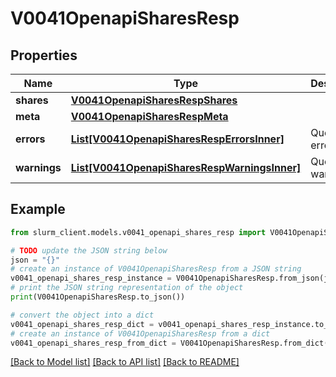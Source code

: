 # V0041OpenapiSharesResp


## Properties

Name | Type | Description | Notes
------------ | ------------- | ------------- | -------------
**shares** | [**V0041OpenapiSharesRespShares**](V0041OpenapiSharesRespShares.md) |  | 
**meta** | [**V0041OpenapiSharesRespMeta**](V0041OpenapiSharesRespMeta.md) |  | [optional] 
**errors** | [**List[V0041OpenapiSharesRespErrorsInner]**](V0041OpenapiSharesRespErrorsInner.md) | Query errors | [optional] 
**warnings** | [**List[V0041OpenapiSharesRespWarningsInner]**](V0041OpenapiSharesRespWarningsInner.md) | Query warnings | [optional] 

## Example

```python
from slurm_client.models.v0041_openapi_shares_resp import V0041OpenapiSharesResp

# TODO update the JSON string below
json = "{}"
# create an instance of V0041OpenapiSharesResp from a JSON string
v0041_openapi_shares_resp_instance = V0041OpenapiSharesResp.from_json(json)
# print the JSON string representation of the object
print(V0041OpenapiSharesResp.to_json())

# convert the object into a dict
v0041_openapi_shares_resp_dict = v0041_openapi_shares_resp_instance.to_dict()
# create an instance of V0041OpenapiSharesResp from a dict
v0041_openapi_shares_resp_from_dict = V0041OpenapiSharesResp.from_dict(v0041_openapi_shares_resp_dict)
```
[[Back to Model list]](../README.md#documentation-for-models) [[Back to API list]](../README.md#documentation-for-api-endpoints) [[Back to README]](../README.md)


